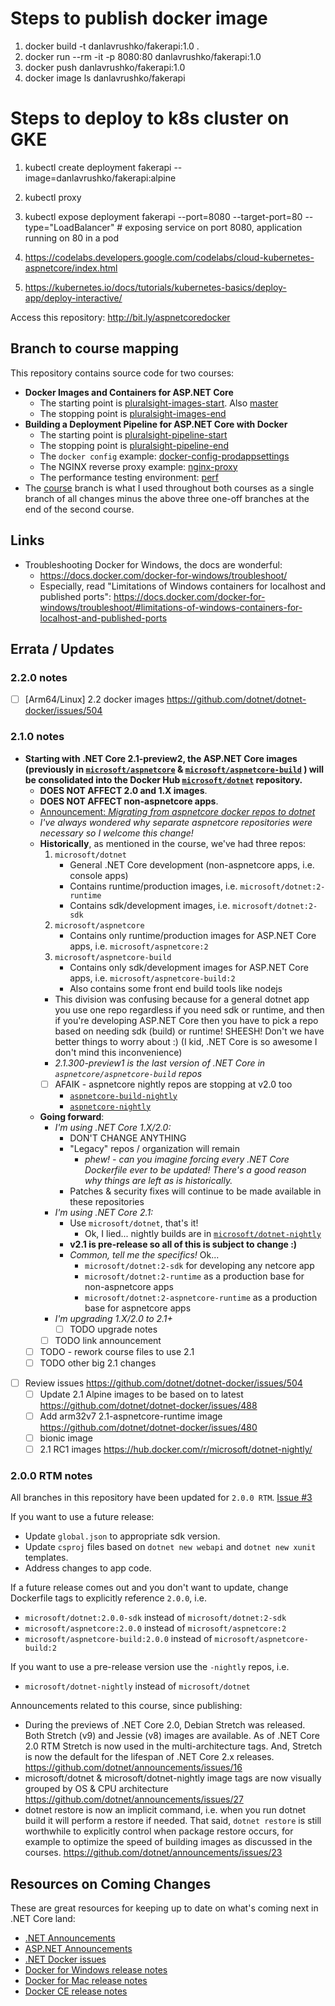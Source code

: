 # Steps to publish docker image
1. docker build -t danlavrushko/fakerapi:1.0 .
1. docker run --rm -it -p 8080:80 danlavrushko/fakerapi:1.0
1. docker push danlavrushko/fakerapi:1.0
1. docker image ls danlavrushko/fakerapi

# Steps to deploy to k8s cluster on GKE
1. kubectl create deployment fakerapi --image=danlavrushko/fakerapi:alpine
1. kubectl proxy
1. kubectl expose deployment fakerapi --port=8080 --target-port=80 --type="LoadBalancer" # exposing service on port 8080, application running on 80 in a pod

1. https://codelabs.developers.google.com/codelabs/cloud-kubernetes-aspnetcore/index.html
1. https://kubernetes.io/docs/tutorials/kubernetes-basics/deploy-app/deploy-interactive/

Access this repository: http://bit.ly/aspnetcoredocker

## Branch to course mapping

This repository contains source code for two courses:
- **Docker Images and Containers for ASP.NET Core**
    - The starting point is [pluralsight-images-start](https://github.com/g0t4/aspnetcore-generator-api/tree/pluralsight-images-start). Also [master](https://github.com/g0t4/aspnetcore-generator-api/)
    - The stopping point is [pluralsight-images-end](https://github.com/g0t4/aspnetcore-generator-api/tree/pluralsight-images-end)
- **Building a Deployment Pipeline for ASP.NET Core with Docker**
    - The starting point is [pluralsight-pipeline-start](https://github.com/g0t4/aspnetcore-generator-api/tree/pluralsight-pipeline-start)
    - The stopping point is [pluralsight-pipeline-end](https://github.com/g0t4/aspnetcore-generator-api/tree/pluralsight-pipeline-end)
    - The `docker config` example: [docker-config-prodappsettings](https://github.com/g0t4/aspnetcore-generator-api/tree/docker-config-prodappsettings)
    - The NGINX reverse proxy example: [nginx-proxy](https://github.com/g0t4/aspnetcore-generator-api/tree/nginx-proxy)
    - The performance testing environment: [perf](https://github.com/g0t4/aspnetcore-generator-api/tree/perf)
- The [course](https://github.com/g0t4/aspnetcore-generator-api/tree/course) branch is what I used throughout both courses as a single branch of all changes minus the above three one-off branches at the end of the second course.

## Links

- Troubleshooting Docker for Windows, the docs are wonderful: 
    - https://docs.docker.com/docker-for-windows/troubleshoot/ 
    - Especially, read "Limitations of Windows containers for localhost and published ports": https://docs.docker.com/docker-for-windows/troubleshoot/#limitations-of-windows-containers-for-localhost-and-published-ports

## Errata / Updates 

### 2.2.0 notes

- [ ] [Arm64/Linux] 2.2 docker images https://github.com/dotnet/dotnet-docker/issues/504

### 2.1.0 notes

- **Starting with .NET Core 2.1-preview2, the ASP.NET Core images (previously in  [`microsoft/aspnetcore`](https://hub.docker.com/r/microsoft/aspnetcore) & [`microsoft/aspnetcore-build`](https://hub.docker.com/r/microsoft/aspnetcore-build) ) will be consolidated into the Docker Hub [`microsoft/dotnet`](https://hub.docker.com/r/microsoft/dotnet/) repository.** 
    - **DOES NOT AFFECT 2.0 and 1.X images**.
    - **DOES NOT AFFECT non-aspnetcore apps**.
    - [Announcement: _Migrating from aspnetcore docker repos to dotnet_](https://github.com/aspnet/Announcements/issues/298)
    - *I've always wondered why separate aspnetcore repositories were necessary so I welcome this change!*
    - **Historically**, as mentioned in the course, we've had three repos:
        1. `microsoft/dotnet` 
            - General .NET Core development (non-aspnetcore apps, i.e. console apps)
            - Contains runtime/production images, i.e. `microsoft/dotnet:2-runtime`
            - Contains sdk/development images, i.e. `microsoft/dotnet:2-sdk`
        2. `microsoft/aspnetcore` 
            - Contains only runtime/production images for ASP.NET Core apps, i.e. `microsoft/aspnetcore:2`
        3. `microsoft/aspnetcore-build`
            - Contains only sdk/development images for ASP.NET Core apps, i.e. `microsoft/aspnetcore-build:2`
            - Also contains some front end build tools like nodejs
        - This division was confusing because for a general dotnet app you use one repo regardless if you need sdk or runtime, and then if you're developing ASP.NET Core then you have to pick a repo based on needing sdk (build) or runtime! SHEESH! Don't we have better things to worry about :) (I kid, .NET Core is so awesome I don't mind this inconvenience)
        - _2.1.300-preview1 is the last version of .NET Core in `aspnetcore/aspnetcore-build` repos_
        - [ ] AFAIK - aspnetcore nightly repos are stopping at v2.0 too
            - [`aspnetcore-build-nightly`](https://hub.docker.com/r/microsoft/aspnetcore-build-nightly/)
            - [`aspnetcore-nightly`](https://hub.docker.com/r/microsoft/aspnetcore-nightly/)
    - **Going forward**:
        - *I'm using .NET Core 1.X/2.0:*
            - DON'T CHANGE ANYTHING
            - "Legacy" repos / organization will remain
                - *phew! - can you imagine forcing every .NET Core Dockerfile ever to be updated! There's a good reason why things are left as is historically.*
            - Patches & security fixes will continue to be made available in these repositories
        - *I'm using .NET Core 2.1:*
            - Use `microsoft/dotnet`, that's it!
                - Ok, I lied... nightly builds are in [`microsoft/dotnet-nightly`](https://hub.docker.com/r/microsoft/dotnet-nightly)
            - **v2.1 is pre-release so all of this is subject to change :)**
            - *Common, tell me the specifics!* Ok...
                - `microsoft/dotnet:2-sdk` for developing any netcore app
                - `microsoft/dotnet:2-runtime` as a production base for non-aspnetcore apps
                - `microsoft/dotnet:2-aspnetcore-runtime` as a production base for aspnetcore apps
        - *I'm upgrading 1.X/2.0 to 2.1+*
            - [ ] TODO upgrade notes
        - [ ] TODO link announcement
    - [ ] TODO - rework course files to use 2.1
    - [ ] TODO other big 2.1 changes
- [ ] Review issues https://github.com/dotnet/dotnet-docker/issues/504
    - [ ] Update 2.1 Alpine images to be based on to latest https://github.com/dotnet/dotnet-docker/issues/488 
    - [ ] Add arm32v7 2.1-aspnetcore-runtime image https://github.com/dotnet/dotnet-docker/issues/480 
    - [ ] bionic image
    - [ ] 2.1 RC1 images https://hub.docker.com/r/microsoft/dotnet-nightly/

### 2.0.0 RTM notes

All branches in this repository have been updated for `2.0.0 RTM`. [Issue #3](https://github.com/g0t4/aspnetcore-generator-api/issues/3)

If you want to use a future release:
- Update `global.json` to appropriate sdk version.
- Update `csproj` files based on `dotnet new webapi` and `dotnet new xunit` templates.
- Address changes to app code. 

If a future release comes out and you don't want to update, change Dockerfile tags to explicitly reference `2.0.0`, i.e.
- `microsoft/dotnet:2.0.0-sdk` instead of `microsoft/dotnet:2-sdk`
- `microsoft/aspnetcore:2.0.0` instead of `microsoft/aspnetcore:2`
- `microsoft/aspnetcore-build:2.0.0` instead of `microsoft/aspnetcore-build:2`

If you want to use a pre-release version use the `-nightly` repos, i.e. 
- `microsoft/dotnet-nightly` instead of `microsoft/dotnet`

Announcements related to this course, since publishing: 
- During the previews of .NET Core 2.0, Debian Stretch was released. Both Stretch (v9) and Jessie (v8) images are available. As of .NET Core 2.0 RTM Stretch is now used in the multi-architecture tags. And, Stretch is now the default for the lifespan of .NET Core 2.x releases. https://github.com/dotnet/announcements/issues/16
- microsoft/dotnet & microsoft/dotnet-nightly image tags are now visually grouped by OS & CPU architecture https://github.com/dotnet/announcements/issues/27
- dotnet restore is now an implicit command, i.e. when you run dotnet build it will perform a restore if needed. That said, `dotnet restore` is still worthwhile to explicitly control when package restore occurs, for example to optimize the speed of building images as discussed in the courses. https://github.com/dotnet/announcements/issues/23

## Resources on Coming Changes

These are great resources for keeping up to date on what's coming next in .NET Core land:

- [.NET Announcements](https://github.com/dotnet/Announcements/issues)
- [ASP.NET Announcements](https://github.com/aspnet/Announcements/issues)
- [.NET Docker issues](https://github.com/dotnet/dotnet-docker/issues)
- [Docker for Windows release notes](https://docs.docker.com/docker-for-windows/edge-release-notes/)
- [Docker for Mac release notes](https://docs.docker.com/docker-for-mac/edge-release-notes/)
- [Docker CE release notes](https://docs.docker.com/release-notes/docker-ce/)
